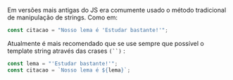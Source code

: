 Em versões mais antigas do JS era comumente usado o método tradicional de manipulação de strings. Como em:

```js
const citacao = "Nosso lema é 'Estudar bastante!'";
```

Atualmente é mais recomendado que se use sempre que possível o template string através das crases `(``)` :

```js
const lema = "'Estudar bastante!'";
const citacao = `Nosso lema é ${lema}`;
```

